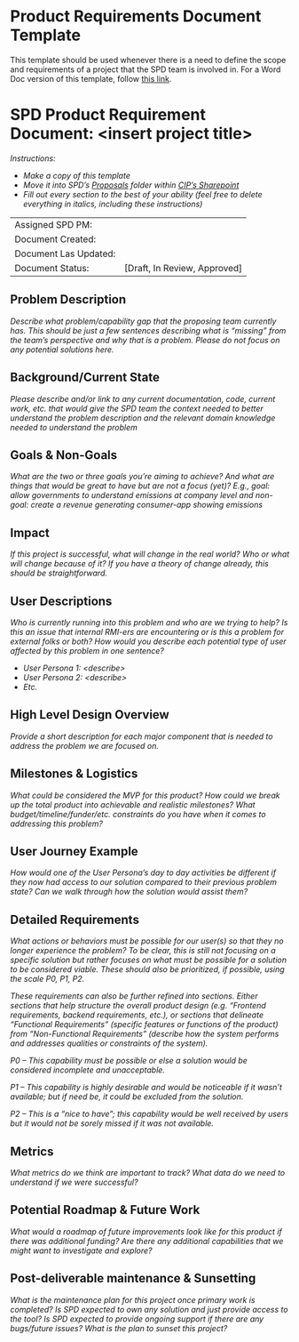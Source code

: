 # Product Requirements Document Template

This template should be used whenever there is a need to define the scope and requirements of a project that the SPD 
team is involved in. For a Word Doc version of this template, follow [this link](https://rockmtnins.sharepoint.com/:w:/s/ClimateIntelligence/EVPvEob5rZhFkfzNeiSSQewBt-yBTSrQgOuHb0OfsdA2Ng?e=dRhAKl).

# SPD Product Requirement Document: \<insert project title\> 

*Instructions:*<br>
* *Make a copy of this template*
* *Move it into SPD’s [Proposals](https://rockmtnins.sharepoint.com/:f:/s/ClimateIntelligence/Eq4_rt347aRPpzbh2wUVRQMBZyqfTGdhyoXsLb3SuGeLFg?e=fQ0rEg) folder within [CIP’s Sharepoint](https://rockmtnins.sharepoint.com/sites/ClimateIntelligence/SitePages/CIP%20Program%20Overview.aspx)* 
* *Fill out every section to the best of your ability (feel free to delete everything in italics, including these instructions)*

|                       |                                |
|-----------------------|--------------------------------|
| Assigned SPD PM:      |                                |
| Document Created:     |                                |
| Document Las Updated: |                                |
| Document Status:      | \[Draft, In Review, Approved\] |

## Problem Description

*Describe what problem/capability gap that the proposing team currently has. This should be just a few sentences describing what is “missing” from the team’s perspective and why that is a problem. Please do not focus on any potential solutions here.* 

## Background/Current State

*Please describe and/or link to any current documentation, code, current work, etc. that would give the SPD team the context needed to better understand the problem description and the relevant domain knowledge needed to understand the problem*

## Goals & Non-Goals

*What are the two or three goals you’re aiming to achieve? And what are things that would be great to have but are not a focus (yet)? E.g., goal: allow governments to understand emissions at company level and non-goal: create a revenue generating consumer-app showing emissions*

## Impact

*If this project is successful, what will change in the real world? Who or what will change because of it? If you have a theory of change already, this should be straightforward.*

## User Descriptions

*Who is currently running into this problem and who are we trying to help? Is this an issue that internal RMI-ers are encountering or is this a problem for external folks or both? How would you describe each potential type of user affected by this problem in one sentence?*<br>
* *User Persona 1: \<describe\>* 
* *User Persona 2: \<describe\>* 
* *Etc.*

## High Level Design Overview

*Provide a short description for each major component that is needed to address the problem we are focused on.*

## Milestones & Logistics

*What could be considered the MVP for this product? How could we break up the total product into achievable and realistic milestones? What budget/timeline/funder/etc. constraints do you have when it comes to addressing this problem?*

## User Journey Example
*How would one of the User Persona’s day to day activities be different if they now had access to our solution compared to their previous problem state? Can we walk through how the solution would assist them?*

## Detailed Requirements

*What actions or behaviors must be possible for our user(s) so that they no longer experience the problem? To be clear, this is still not focusing on a specific solution but rather focuses on what must be possible for a solution to be considered viable. These should also be prioritized, if possible, using the scale P0, P1, P2.* 

*These requirements can also be further refined into sections. Either sections that help structure the overall product design (e.g. “Frontend requirements, backend requirements, etc.), or sections that delineate “Functional Requirements” (specific features or functions of the product) from “Non-Functional Requirements” (describe how the system performs and addresses qualities or constraints of the system).*

*P0 – This capability must be possible or else a solution would be considered incomplete and unacceptable.*

*P1 – This capability is highly desirable and would be noticeable if it wasn’t available; but if need be, it could be excluded from the solution.*

*P2 – This is a “nice to have”; this capability would be well received by users but it would not be sorely missed if it was not available.*

## Metrics

*What metrics do we think are important to track? What data do we need to understand if we were successful?*

## Potential Roadmap & Future Work 

*What would a roadmap of future improvements look like for this product if there was additional funding? Are there any additional capabilities that we might want to investigate and explore?*

## Post-deliverable maintenance & Sunsetting 

*What is the maintenance plan for this project once primary work is completed? Is SPD expected to own any solution and just provide access to the tool? Is SPD expected to provide ongoing support if there are any bugs/future issues? What is the plan to sunset this project?*

